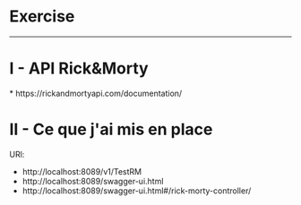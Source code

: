 # Exercise
------------------------------------------------------
<h1> I - API Rick&Morty </h1> 
* https://rickandmortyapi.com/documentation/

<h1> II - Ce que j'ai mis en place </h1> 

URl: 
* http://localhost:8089/v1/TestRM    
* http://localhost:8089/swagger-ui.html
* http://localhost:8089/swagger-ui.html#/rick-morty-controller/


